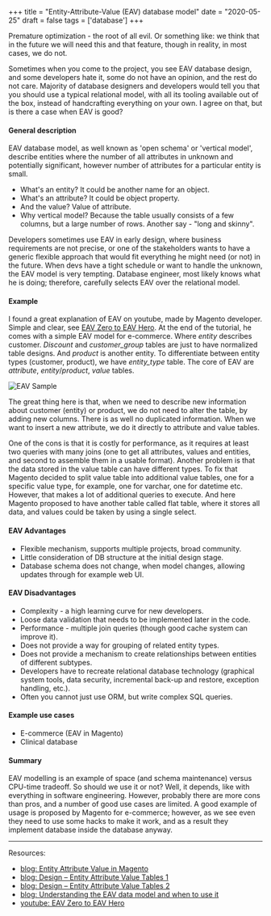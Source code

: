 +++
title = "Entity-Attribute-Value (EAV) database model"
date = "2020-05-25"
draft = false
tags = ['database']
+++

Premature optimization - the root of all evil. Or something like: 
we think that in the future we will need this and that feature, though
in reality, in most cases, we do not.

Sometimes when you come to the project, you see EAV database design, and some developers hate it,
some do not have an opinion, and the rest do not care. Majority of database
designers and developers would tell you that you should use a typical relational model, with all its tooling available out of the box, instead of handcrafting everything on your own. I agree on that, but
is there a case when EAV is good?

<!--more-->

#### General description

EAV database model, as well known as 'open schema' or 'vertical model', describe entities
where the number of all attributes in unknown and potentially significant, however number of attributes for a particular
entity is small. 

* What's an entity? It could be another name for an object. 
* What's an attribute? It could be object property.
* And the value? Value of attribute.
* Why vertical model? Because the table usually consists of a few columns, but a large number of rows. Another
 say - "long and skinny".

Developers sometimes use EAV in early design, where business requirements are not precise, or one of the stakeholders 
wants to have a generic flexible approach that would fit everything he might need (or not) in the future.
When devs have a tight schedule or want to handle the unknown, the EAV model is very tempting.
Database engineer, most likely knows what he is doing; therefore, carefully selects EAV over the relational model.

#### Example

I found a great explanation of EAV on youtube, made by Magento developer. 
Simple and clear, see [EAV Zero to EAV Hero][eav-zero].
At the end of the tutorial, he comes with a simple EAV model for e-commerce. Where *entity* describes customer. *Discount* and 
*customer_group* tables are just to have normalized table designs. And *product* is another entity. To differentiate between entity types (customer, product), we have *entity_type* table. The core of EAV are
*attribute*, *entity*/*product*, *value* tables.

![EAV Sample](../img/eav_sample.png)

The great thing here is that, when we need to describe new information about customer (entity) or product, we do not need to
alter the table, by adding new columns. There is as well no duplicated information.
When we want to insert a new attribute, we do it directly to attribute and value tables.

One of the cons is that it is costly for performance, as it requires at least two queries with many joins
(one to get all attributes, values and entities, and second to assemble them in a usable format).
Another problem is that the data stored in the value table can have different types. To fix that Magento decided to split value table into additional value tables, one for a specific value type, 
for example, one for varchar, one for datetime etc. However, that makes a lot of additional queries to execute.
And here Magento proposed to have another table called flat table, where it stores all data, and values could be
taken by using a single select.


#### EAV Advantages

* Flexible mechanism, supports multiple projects, broad community.
* Little consideration of DB structure at the initial design stage.
* Database schema does not change, when model changes, allowing updates through for example web UI.


#### EAV Disadvantages

* Complexity - a high learning curve for new developers.
* Loose data validation that needs to be implemented later in the code.
* Performance - multiple join queries (though good cache system can improve it).
* Does not provide a way for grouping of related entity types.
* Does not provide a mechanism to create relationships between entities of different subtypes.
* Developers have to recreate relational database technology (graphical system tools,
data security, incremental back-up and restore, exception handling, etc.).
* Often you cannot just use ORM, but write complex SQL queries.

#### Example use cases

* E-commerce (EAV in Magento)
* Clinical database

#### Summary

EAV modelling is an example of space (and schema maintenance) versus CPU-time tradeoff.
So should we use it or not? Well, it depends, like with everything in software engineering.
However, probably there are more cons than pros, and a number of good use cases are limited. A good example of usage
is proposed by Magento for e-commerce; however, as we see even they need to use some hacks to make it work, and as a result
they implement database inside the database anyway.

---

Resources:

* [blog: Entity Attribute Value in Magento][entity-attribute-value-in-magento]
* [blog: Design – Entity Attribute Value Tables 1][sql-design-entity-attribute-value-tables-1]
* [blog: Design – Entity Attribute Value Tables 2][sql-design-entity-attribute-value-tables-2]
* [blog: Understanding the EAV data model and when to use it][understanding-eav-data-model-and-when-use-it]
* [youtube: EAV Zero to EAV Hero][eav-zero]

[entity-attribute-value-in-magento]: https://blog.magestore.com/entity-attribute-value-in-magento/
[sql-design-entity-attribute-value-tables-1]: https://blog.greglow.com/2018/02/12/sql-design-entity-attribute-value-tables-part-1/
[sql-design-entity-attribute-value-tables-2]: https://blog.greglow.com/2018/02/19/sql-design-entity-attribute-value-tables-part-2-pros-cons/
[understanding-eav-data-model-and-when-use-it]: https://inviqa.com/blog/understanding-eav-data-model-and-when-use-it
[eav-zero]: https://www.youtube.com/watch?v=WneHTRZVbec
